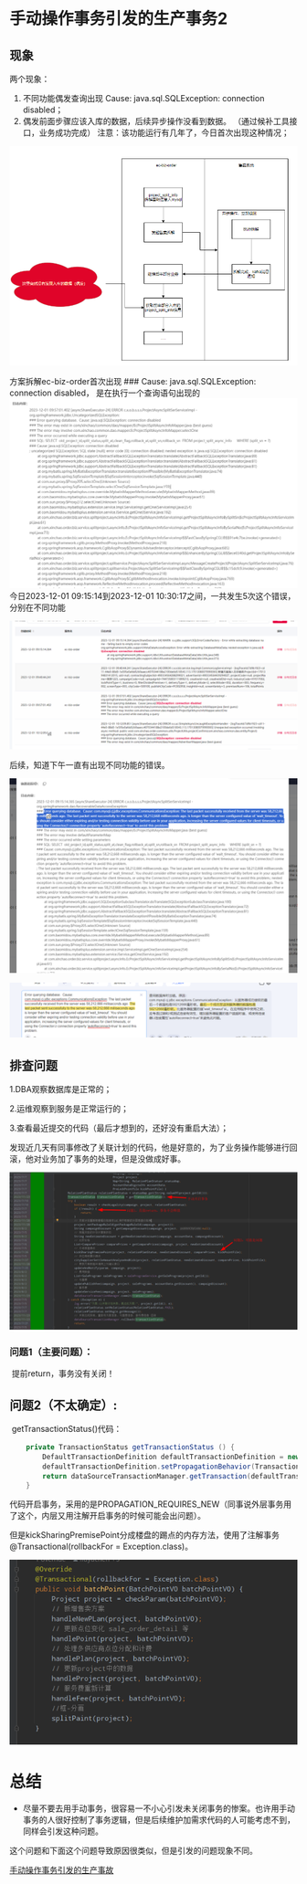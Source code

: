 # 手动操作事务引发的生产事务2



## 现象

两个现象：

1. 不同功能偶发查询出现 Cause: java.sql.SQLException: connection disabled；
2. 偶发前面步骤应该入库的数据，后续异步操作没看到数据。 （通过候补工具接口，业务成功完成） 注意：该功能运行有几年了，今日首次出现这种情况；

![image-20231201165437522](img/case6/image-20231201165437522.png)

方案拆解ec-biz-order首次出现 ### Cause: java.sql.SQLException: connection disabled， 是在执行一个查询语句出现的![img](img/case6/企业微信截图_17013987326060.png) 
今日2023-12-01 09:15:14到2023-12-01 10:30:17之间，一共发生5次这个错误，分别在不同功能

![img](img/case6/企业微信截图_17013988479094.png)

后续，知道下午一直有出现不同功能的错误。

![image-20231201165119477](img/case6/image-20231201165119477.png)

![image-20231201165126819](img/case6/image-20231201165126819.png)



## 排查问题

1.DBA观察数据库是正常的；

2.运维观察到服务是正常运行的；

3.查看最近提交的代码（最后才想到的，还好没有重启大法）；

发现近几天有同事修改了关联计划的代码，他是好意的，为了业务操作能够进行回滚，他对业务加了事务的处理，但是没做成好事。

![image-20231201165845205](img/case6/image-20231201165845205.png)

### 问题1（主要问题）：

​	提前return，事务没有关闭！

## 问题2（不太确定）:

​	getTransactionStatus()代码：

```java
	private TransactionStatus getTransactionStatus () {
		DefaultTransactionDefinition defaultTransactionDefinition = new DefaultTransactionDefinition();
		defaultTransactionDefinition.setPropagationBehavior(TransactionDefinition.PROPAGATION_REQUIRES_NEW);
		return dataSourceTransactionManager.getTransaction(defaultTransactionDefinition);
	}
```

代码开启事务，采用的是PROPAGATION_REQUIRES_NEW（同事说外层事务用了这个，内层又用注解开启事务的时候可能会出问题）。

但是kickSharingPremisePoint分成楼盘的踢点的内存方法，使用了注解事务@Transactional(rollbackFor = Exception.class)。

![image-20231201170231098](img/case6/image-20231201170231098.png)





# 总结

- 尽量不要去用手动事务，很容易一不小心引发未关闭事务的惨案。也许用手动事务的人很好控制了事务逻辑，但是后续维护加需求代码的人可能考虑不到，同样会引发这种问题。

这个问题和下面这个问题导致原因很类似，但是引发的问题现象不同。

[手动操作事务引发的生产事故](case2)
